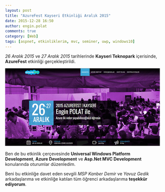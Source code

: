 ```yaml
---
layout: post
title: "AzureFest Kayseri Etkinliği Aralık 2015"
date: 2015-12-28 16:50
author: engin.polat
comments: true
category: [Web]
tags: [aspnet, etkinliklerim, mvc, seminer, uwp, windows10]
---
```

*26 Aralık 2015* ve *27 Aralık 2015* tarihlerinde **Kayseri Teknopark** içerisinde, **AzureFest** etkinliği gerçekleştirildi.

![](/assets/uploads/2015/12/azurefest.jpg)

Ben de bu etkinlik çerçevesinde **Universal Windows Platform Development**, **Azure Development** ve **Asp.Net MVC Development** konularında oturumlar düzenledim.

Beni bu etkinliğe davet eden sevgili *MSP* *Kanber Demir* ve *Yavuz Gedik* arkadaşlarıma ve etkinliğe katılan tüm öğrenci arkadaşlarıma **teşekkür ediyorum**.

